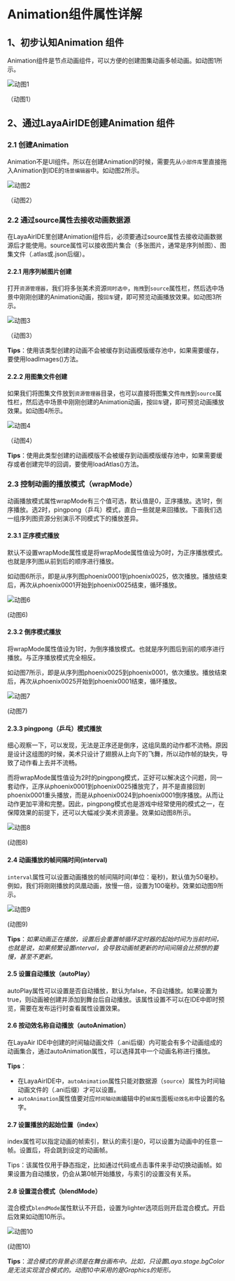 # Animation组件属性详解



## 1、初步认知Animation 组件

Animation组件是节点动画组件，可以方便的创建图集动画多帧动画。如动图1所示。

![动图1](img/1.gif) 

（动图1）



## 2、通过LayaAirIDE创建Animation 组件

### 2.1 创建Animation

Animation不是UI组件。所以在创建Animation的时候，需要先从`小部件库`里直接拖入Animation到IDE的`场景编辑器`中。如动图2所示。

![动图2](img/2.gif) 

（动图2）



### 2.2 通过source属性去接收动画数据源

在LayaAirIDE里创建Animation组件后，必须要通过source属性去接收动画数据源后才能使用。source属性可以接收图片集合（多张图片，通常是序列帧图）、图集文件（.atlas或.json后缀）。

#### 2.2.1 用序列帧图片创建

打开`资源管理器`，我们将多张美术资源`同时选中`，`拖拽`到`source`属性栏，然后选中场景中刚刚创建的Animation动画，按`回车`键，即可预览动画播放效果。如动图3所示。

![动图3](img/3.gif) 

（动图3）

**Tips**：使用该类型创建的动画不会被缓存到动画模版缓存池中，如果需要缓存，要使用loadImages()方法。

#### 2.2.2 用图集文件创建

如果我们将图集文件放到`资源管理器`目录，也可以直接将图集文件`拖拽`到`source`属性栏，然后选中场景中刚刚创建的Animation动画，按`回车`键，即可预览动画播放效果。如动图4所示。

![动图4](img/4.gif) 

（动图4）

**Tips**：使用此类型创建的动画模版不会被缓存到动画模版缓存池中，如果需要缓存或者创建完毕的回调，要使用loadAtlas()方法。


### 2.3 控制动画的播放模式（wrapMode）

动画播放模式属性wrapMode有三个值可选，默认值是0，正序播放。选1时，倒序播放。选2时，pingpong（乒乓）模式，直白一些就是来回播放。下面我们选一组序列图资源分别演示不同模式下的播放差异。

#### 2.3.1 正序模式播放

默认不设置wrapMode属性或是将wrapMode属性值设为0时，为正序播放模式。也就是序列图从前到后的顺序进行播放。

如动图6所示，即是从序列图phoenix0001到phoenix0025，依次播放。播放结束后，再次从phoenix0001开始到phoenix0025结束，循环播放。

![动图6](img/6.gif) 

(动图6)

#### 2.3.2 倒序模式播放

将wrapMode属性值设为1时，为倒序播放模式。也就是序列图后到前的顺序进行播放。与正序播放模式完全相反。

如动图7所示，即是从序列图phoenix0025到phoenix0001，依次播放。播放结束后，再次从phoenix0025开始到phoenix0001结束，循环播放。


![动图7](img/7.gif) 

(动图7)

#### 2.3.3 pingpong（乒乓）模式播放

细心观察一下，可以发现，无法是正序还是倒序，这组凤凰的动作都不流畅。原因是设计这组图的时候，美术只设计了翅膀从上向下的飞舞，所以动作帧的缺失，导致了动作看上去并不流畅。

而将wrapMode属性值设为2时的pingpong模式，正好可以解决这个问题，同一套动作，正序从phoenix0001到phoenix0025播放完了，并不是直接回到phoenix0001重头播放，而是从phoenix0024到phoenix0001倒序播放。从而让动作更加平滑和完整。因此，pingpong模式也是游戏中经常使用的模式之一，在保障效果的前提下，还可以大幅减少美术资源量。效果如动图8所示。

![动图8](img/8.gif) 

(动图8)

#### 2.4  动画播放的帧间隔时间(interval)

`interval`属性可以设置动画播放的帧间隔时间(单位：毫秒)，默认值为50毫秒。例如，我们将刚刚播放的凤凰动画，放慢一倍，设置为100毫秒。效果如动图9所示。


![动图9](img/9.gif) 

(动图9)

**Tips**：*如果动画正在播放，设置后会重置帧循环定时器的起始时间为当前时间，也就是说，如果频繁设置interval，会导致动画帧更新的时间间隔会比预想的要慢，甚至不更新。*



#### 2.5 设置自动播放（autoPlay）

autoPlay属性可以设置是否自动播放，默认为false，不自动播放。如果设置为true，则动画被创建并添加到舞台后自动播放。该属性设置不可以在IDE中即时预览，需要在发布运行时查看属性设置效果。



#### 2.6 按动效名称自动播放（autoAnimation）

在LayaAir IDE中创建的时间轴动画文件（.ani后缀）内可能会有多个动画组成的动画集合，通过autoAnimation属性，可以选择其中一个动画名称进行播放。

**Tips**：

- 在LayaAirIDE中，`autoAnimation`属性只能对数据源（`source`）属性为时间轴动画文件的（.ani后缀）才可以设置。
- `autoAnimation`属性值要对应`时间轴动画`编辑中的`帧属性`面板`动效名称`中设置的名字。



#### 2.7 设置播放的起始位置（index）

index属性可以指定动画的帧索引，默认的索引是0，可以设置为动画中的任意一帧。设置后，将会跳到设定的动画帧。

Tips：该属性仅用于静态指定，比如通过代码或点击事件来手动切换动画帧。如果设置为自动播放，仍会从第0帧开始播放，与索引的设置没有关系。



#### 2.8 设置混合模式（blendMode）

混合模式`blendMode`属性默认不开启，设置为lighter选项后则开启混合模式。开启后效果如动图10所示。

![动图10](img/10.gif) <br />

(动图10)

**Tips**：*混合模式的背景必须是在舞台画布中。比如，只设置Laya.stage.bgColor是无法实现混合模式的。动图10中采用的是Graphics的矩形。*



